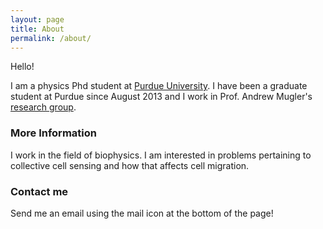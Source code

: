 ```yaml
---
layout: page
title: About
permalink: /about/
---
```


Hello!

I am a physics Phd student at [Purdue University](http://www.physics.purdue.edu/). I have been a graduate student at Purdue since August 2013 and I work in Prof. Andrew Mugler's [research group](http://www.physics.purdue.edu/mugler/home.html).

### More Information

I work in the field of biophysics. I am interested in problems pertaining to collective cell sensing and how that affects cell migration.

### Contact me

Send me an email using the mail icon at the bottom of the page!

